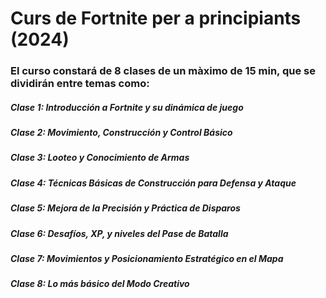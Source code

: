 # Curs de Fortnite per a principiants (2024)
### El curso constará de 8 clases de un màximo de 15 min, que se dividirán entre temas como:
##### Clase 1: Introducción a Fortnite y su dinámica de juego
##### Clase 2: Movimiento, Construcción y Control Básico
##### Clase 3: Looteo y Conocimiento de Armas
##### Clase 4: Técnicas Básicas de Construcción para Defensa y Ataque
##### Clase 5: Mejora de la Precisión y Práctica de Disparos
##### Clase 6: Desafíos, XP, y niveles del Pase de Batalla
##### Clase 7: Movimientos y Posicionamiento Estratégico en el Mapa
##### Clase 8: Lo más básico del Modo Creativo